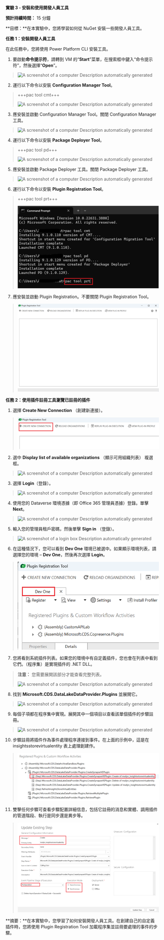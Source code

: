 **實驗 3 - 安裝和使用開發人員工具**

**預計持續時間：** 15 分鐘

**目標：**在本實驗中，您將學習如何從 NuGet 安裝一些開發人員工具。

**任務 1：安裝開發人員工具**

在此任務中，您將使用 Power Platform CLI 安裝工具。

1.  要啟動**命令提示符**，請轉到 VM
    的“**Start**”菜單，在搜索框中鍵入“命令提示符”，然後選擇“**Open**”。

> ![A screenshot of a computer Description automatically
> generated](./media/image1.png)

2.  運行以下命令以安裝 **Configuration Manager Tool**。

> +++pac tool cmt+++
>
> ![A screenshot of a computer Description automatically
> generated](./media/image2.png)

3.  應安裝並啟動 Configuration Manager Tool。關閉 Configuration Manager
    工具。

> ![A screenshot of a computer Description automatically
> generated](./media/image3.png)

4.  運行以下命令以安裝 **Package Deployer Tool**。

> +++pac tool pd+++
>
> ![A screenshot of a computer Description automatically
> generated](./media/image4.png)

5.  應安裝並啟動 Package Deployer 工具。關閉 Package Deployer 工具。

> ![A screenshot of a computer Description automatically
> generated](./media/image5.png)

6.  運行以下命令以安裝 **Plugin Registration Tool**。

> +++pac tool prt+++
>
> ![](./media/image6.png)

7.  應安裝並啟動 Plugin Registration。不要關閉 Plugin Registration
    Tool。

> ![](./media/image7.png)

**任務 2：使用插件註冊工具瀏覽已註冊的插件**

1.  選擇 **Create New Connection** （創建新連接）。

> ![](./media/image8.png)

2.  選中 **Display list of available organizations**
    （顯示可用組織列表） 複選框。

> ![A screenshot of a computer Description automatically
> generated](./media/image9.png)

3.  選擇 **Login**（登錄）。 

> ![A screenshot of a computer Description automatically
> generated](./media/image10.png)

4.  使用您的 Dataverse 環境憑據（即 Office 365 管理員憑據）登錄。單擊
    **Next**。

> ![A screenshot of a computer Description automatically
> generated](./media/image11.png)

5.  輸入您的管理員租戶密碼，然後單擊 **Sign in** （登錄）。

> ![A screenshot of a login box Description automatically
> generated](./media/image12.png)

6.  在這種情況下，您可以看到 **Dev One**
    環境已被選中。如果顯示環境列表，請選擇您的環境 – **Dev
    One**，然後再次選擇 **Login**。

> ![](./media/image13.png)

7.  您將看到系統插件列表。如果您的環境中有自定義插件，您也會在列表中看到它們。（程序集）是實現插件的
    .NET DLL。

> **注意：** 您需要展開該部分才能查看完整列表。
>
> ![A screenshot of a computer Description automatically
> generated](./media/image14.png)

8.  找到 **Microsoft.CDS.DataLakeDataProvider.Plugins** 並展開它。

> ![A screenshot of a computer Description automatically
> generated](./media/image15.png)

9.  每個子項都在程序集中實現。展開其中一個項目以查看該單個插件的步驟註冊。

> ![A screenshot of a computer Description automatically
> generated](./media/image16.png)

10. 步驟註冊將插件作為事件處理程序連接到事件。在上面的示例中，這是在
    insightsstorevirtualentity 表上處理創建作。

> ![](./media/image17.png)

11. 雙擊任何步驟可查看步驟配置詳細信息，包括它註冊的消息和實體、調用插件的管道階段、執行是同步還是異步等。

> ![](./media/image18.png)

**摘要：**在本實驗中，您學習了如何安裝開發人員工具。在創建自己的自定義插件時，您將使用
Plugin Registration Tool 加載程序集並註冊要處理的事件的步驟。
